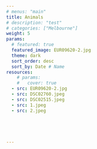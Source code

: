 ```yaml
---
# menus: "main"
title: Animals
# description: "test"
# categories: ["Melbourne"]
weight: 5
params:
  # featured: true
  featured_image: EUR09620-2.jpg
  theme: dark
  sort_order: desc
  sort_by: Date # Name 
resources:
    # params:
    #   cover: true
  - src: EUR09620-2.jpg
  - src: DSC02760.jpeg
  - src: DSC02515.jpeg
  - src: 1.jpeg
  - src: 2.jpeg





---
```

